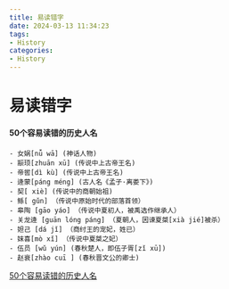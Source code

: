 ```yaml
---
title: 易读错字
date: 2024-03-13 11:34:23
tags:
- History
categories:
- History
---
```


# 易读错字

#### 50个容易读错的历史人名

```
- 女娲[nǚ wā] (神话人物)
- 颛顼[zhuān xū] (传说中上古帝王名)
- 帝喾[dì kù] (传说中上古帝王名)
- 逄蒙[páng méng] (古人名《孟子·离娄下》)
- 契[ xiè] (传说中的商朝始祖)
- 鲧[ gǔn] （传说中原始时代的部落首领）
- 皋陶 [gāo yáo] （传说中夏初人，被禹选作继承人）
- 关龙逄 [guān lóng páng] （夏朝人，因谏夏桀[xià jié]被杀）
- 妲己 [dá jǐ] （商纣王的宠妃，姓已）
- 妺喜[mò xǐ] （传说中夏桀之妃）
- 伍员 [wǔ yún] (春秋楚人，即伍子胥[zǐ xū])
- 赵衰[zhào cuī ] (春秋晋文公的卿士)
```



[50个容易读错的历史人名](https://view.inews.qq.com/k/20210705A08ZNE00?web_channel=wap&openApp=false)
